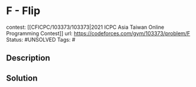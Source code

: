 # F - Flip

contest: [[CFICPC/103373/103373|2021 ICPC Asia Taiwan Online Programming Contest]]
url: https://codeforces.com/gym/103373/problem/F
Status: #UNSOLVED
Tags: #

## Description

## Solution

